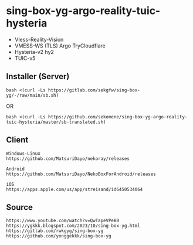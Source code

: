 # sing-box-yg-argo-reality-tuic-hysteria

- Vless-Reality-Vision
- VMESS-WS (TLS) Argo TryCloudflare
- Hysteria-v2 hy2
- TUIC-v5

   
## Installer (Server)
```
bash <(curl -Ls https://gitlab.com/sekgfw/sing-box-yg/-/raw/main/sb.sh)
```
OR
```
bash <(curl -Ls https://github.com/sekomene/sing-box-yg-argo-reality-tuic-hysteria/master/sb-translated.sh)
```

## Client
```
Windows-Linux
https://github.com/MatsuriDayo/nekoray/releases

Android
https://github.com/MatsuriDayo/NekoBoxForAndroid/releases

iOS
https://apps.apple.com/us/app/streisand/id6450534064
```

## Source
```
https://www.youtube.com/watch?v=QwTapeVPeB0
https://ygkkk.blogspot.com/2023/10/sing-box-yg.html
https://gitlab.com/rwkgyg/sing-box-yg
https://github.com/yonggekkk/sing-box-yg
```
